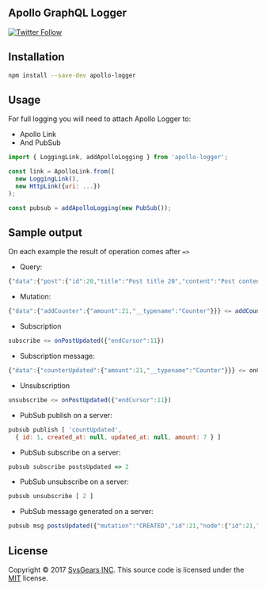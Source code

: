 ## Apollo GraphQL Logger

[![Twitter Follow](https://img.shields.io/twitter/follow/sysgears.svg?style=social)](https://twitter.com/sysgears)

## Installation

```bash
npm install --save-dev apollo-logger
```

## Usage

For full logging you will need to attach Apollo Logger to:
- Apollo Link
- And PubSub

``` js
import { LoggingLink, addApolloLogging } from 'apollo-logger';

const link = ApolloLink.from([
  new LoggingLink(),
  new HttpLink({uri: ...})
);

const pubsub = addApolloLogging(new PubSub());
```

## Sample output

On each example the result of operation comes after `=>`

- Query:
``` js
{"data":{"post":{"id":20,"title":"Post title 20","content":"Post content 20","__typename":"Post","comments":[{"id":39,"content":"Comment title 1 for post 20","__typename":"Comment"},{"id":40,"content":"Comment title 2 for post 20","__typename":"Comment"}]}}} <= post({"id":"20"})
```

- Mutation:
``` js
{"data":{"addCounter":{"amount":21,"__typename":"Counter"}}} <= addCounter({"amount":1})
```

- Subscription
``` js
subscribe <= onPostUpdated({"endCursor":11})
```

- Subscription message:
``` js
{"data":{"counterUpdated":{"amount":21,"__typename":"Counter"}}} <= onCounterUpdated
```

- Unsubscription
``` js
unsubscribe <= onPostUpdated({"endCursor":11})
```

- PubSub publish on a server:
``` js
pubsub publish [ 'countUpdated',
  { id: 1, created_at: null, updated_at: null, amount: 7 } ]
```

- PubSub subscribe on a server:
``` js
pubsub subscribe postsUpdated => 2
```

- PubSub unsubscribe on a server:
``` js
pubsub unsubscribe [ 2 ]
```

- PubSub message generated on a server:
``` js
pubsub msg postsUpdated({"mutation":"CREATED","id":21,"node":{"id":21,"title":"New post 1"}})
```

## License
Copyright © 2017 [SysGears INC]. This source code is licensed under the [MIT] license.

[MIT]: LICENSE
[SysGears INC]: http://sysgears.com
